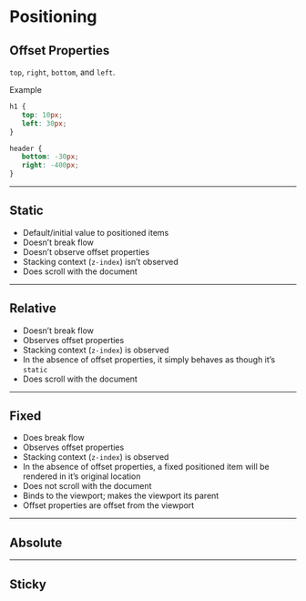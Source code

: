 # Positioning

## Offset Properties

`top`, `right`, `bottom`, and `left`.

Example

```css
h1 {
   top: 10px;
   left: 30px;
}

header {
   bottom: -30px;
   right: -400px;
}

```

---

## Static
* Default/initial value to positioned items
* Doesn’t break flow
* Doesn’t observe offset properties
* Stacking context (`z-index`) isn’t observed
* Does scroll with the document

---


## Relative
* Doesn’t break flow
* Observes offset properties
* Stacking context (`z-index`) is observed
* In the absence of offset properties, it simply behaves as though it’s `static`
* Does scroll with the document

---

## Fixed
* Does break flow
* Observes offset properties
* Stacking context (`z-index`) is observed
* In the absence of offset properties, a fixed positioned item will be rendered in it’s original location
* Does not scroll with the document
* Binds to the viewport; makes the viewport its parent
* Offset properties are offset from the viewport

---

## Absolute

---

## Sticky
